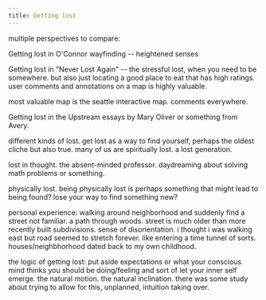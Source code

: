 ```yaml
---
title: Getting lost
---
```


multiple perspectives to compare:

Getting lost in O'Connor wayfinding -- heightened senses

Getting lost in "Never Lost Again" -- the stressful lost, when you need to be somewhere. but also just locating a good place to eat that has high ratings. user comments and annotations on a map is highly valuable. 

most valuable map is the seattle interactive map. comments everywhere.

Getting lost in the Upstream essays by Mary Oliver or something from Avery.

different kinds of lost. get lost as a way to find yourself, perhaps the oldest cliche but also true. many of us are spiritually lost. a lost generation. 

lost in thought. the absent-minded professor. daydreaming about solving math problems or something.

physically lost. being physically lost is perhaps something that might lead to being found? lose your way to find something new?

personal experience: walking around neighborhood and suddenly find a street not familiar. a path through woods. street is much older than more recently built subdivisions. sense of disorientation. i thought i was walking east but road seemed to stretch forever. like entering a time tunnel of sorts. houses/neighbhorhood dated back to my own childhood.

the logic of getting lost: put aside expectations or what your conscious mind thinks you should be doing/feeling and sort of let your inner self emerge. the natural motion. the natural inclination. there was some study about trying to allow for this, unplanned, intuition taking over.